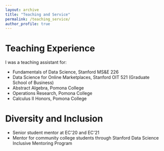 ```yaml
---
layout: archive
title: "Teaching and Service"
permalink: /teaching_service/
author_profile: true
---
```


# Teaching Experience
I was a teaching assistant for:
* Fundamentals of Data Science, Stanford MS&E 226
* Data Science for Online Marketplaces, Stanford OIT 521 (Graduate School of Business)
* Abstract Algebra, Pomona College 
* Operations Research, Pomona College 
* Calculus II Honors, Pomona College 

# Diversity and Inclusion
* Senior student mentor at EC'20 and EC'21
* Mentor for community college students through Stanford Data Science Inclusive Mentoring Program
